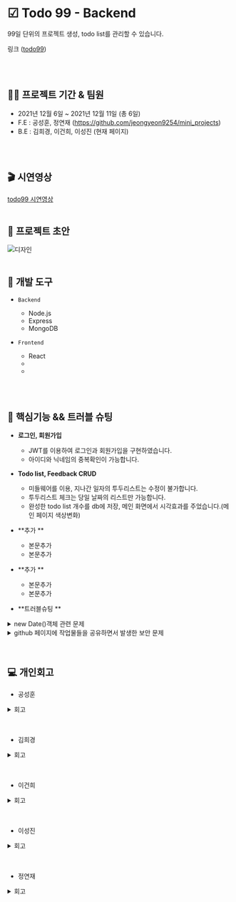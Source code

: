 
  # ☑ Todo 99 - Backend

99일 단위의 프로젝트 생성, todo list를 관리할 수 있습니다.

링크
([todo99](http://test-go99.s3-website.ap-northeast-2.amazonaws.com))

<br/>
<br/>

## 👨‍💻 프로젝트 기간 & 팀원

- 2021년 12월 6일 ~ 2021년 12월 11일 (총 6일)
- F.E : 공성훈, 정연재 (https://github.com/jeongyeon9254/mini_projects)
- B.E : 김희경, 이건희, 이성진 (현재 페이지)

<br/>
<br/>


## 🎬 시연영상

[todo99 시연영상]()
<br/>
<br/>

## 🎨 프로젝트 초안

![디자인](https://s3.us-west-2.amazonaws.com/secure.notion-static.com/908f40ad-09ba-4ad7-869a-bc61adb708da/Untitled.png?X-Amz-Algorithm=AWS4-HMAC-SHA256&X-Amz-Content-Sha256=UNSIGNED-PAYLOAD&X-Amz-Credential=AKIAT73L2G45EIPT3X45%2F20211211%2Fus-west-2%2Fs3%2Faws4_request&X-Amz-Date=20211211T033736Z&X-Amz-Expires=86400&X-Amz-Signature=c40efacfd5c5e19193a9538bde3edffbcd55e970caa50dc02978317a7dd1875d&X-Amz-SignedHeaders=host&response-content-disposition=filename%20%3D%22Untitled.png%22&x-id=GetObject)
<br/>
<br/>



## 🔨 개발 도구

- `Backend`
   - Node.js
   - Express
   - MongoDB


- `Frontend`
   - React
   -
   -
<br/>
<br/>



## 📖 핵심기능 && 트러블 슈팅

+ **로그인, 회원가입**   
  - JWT를 이용하여 로그인과 회원가입을 구현하였습니다.   
  - 아이디와 닉네임의 중복확인이 가능합니다.      

+ **Todo list, Feedback CRUD**
  - 미들웨어를 이용, 지나간 일자의 투두리스트는 수정이 불가합니다.
  - 투두리스트 체크는 당일 날짜의 리스트만 가능합니다.
  - 완성한 todo list 개수를 db에 저장, 메인 화면에서 시각효과를 주었습니다.(메인 페이지 색상변화)    
   
+ **추가 **   
  - 본문추가
  - 본문추가

+ **추가 **   
  - 본문추가
  - 본문추가

+ **트러블슈팅 **   
<details markdown ="1">
  <summary>new Date()객체 관련 문제</summary><br/>
로컬의 node에서 new Date()로 시간객체 생성 후 getMonth, getDate등으로 값을 받아오면 한국 시간 기준으로 생성이 된다.<br/>그러나, EC2의 node에서 동일하게 실행을 하면 UTC 기준으로 생성이 되어 한국 시간과 차이가 생겨 동작에 문제가 생겼다.<br/>원인은 EC2 서버의 Timezone이 UTC로 설정되어 있기 때문이다.
<br/><br/>해결 방법에는 두 가지가 있다.<br/>1. EC2 서버의 Timezone을 KST로 번경하기<br/>2. 영국 시간을 받아서 한국 시간으로 변경하기<br/><br/>
우리는 해결할 당시 1번 방법을 알지 못해 2번 방법으로 해결했다.<br/>
UTC 시간을 받고, 그 시간에 한국 시차만큼 더해서 한국 시간을 구한 것이다.<br/>
하지만, 이렇게 해결하면 추가적인 로직과 연산과정이 필요하기 때문에, 앞으로는 1번 방법을 사용하는 것이 올바른 해결법으로 보인다.
  </details>
  <details markdown ="1">
  <summary>github 페이지에 작업물들을 공유하면서 발생한 보안 문제</summary><br/>
JWT의 비밀키와, 비밀번호 db 등록시 사용한 난수의 무분별한 노출<br/><br/>
해결방법<br/>1. .env파일 생성 후 JWT의 비밀키와, 비밀번호 db 등록시 사용한 난수를 .env에 등록<br/>2. 해당파일을 .gitignore에 등록하여 작업 진행시 커밋되지 않게 만듬.<br/>3. .env파일의 경우 서버 관리자만 공유하도록하여 작업물들의 수정.
</details>
<br/>
<br/>

## 💻 개인회고

 - 공성훈
<details markdown="1">
<summary>회고</summary>
 본문 수정 또는 블로그 링크
</details>
<br>
<br>


 - 김희경
<details markdown="1">
<br>
<summary>회고</summary>
   본문 수정 또는 블로그 링크
</details>
<br/>
<br/>

 - 이건희
<details markdown="1">
<br>
<summary>회고</summary>
   본문 수정 또는 블로그 링크
</details>
<br/>
<br/>

 - 이성진
<details markdown="1">
<br>
<summary>회고</summary>
   본문 수정 또는 블로그 링크
</details>
<br/>
<br/>

 - 정연재
<details markdown="1">
<br>
<summary>회고</summary>
  본문 수정 블로그 링크
</details>
<br/>
<br/>

